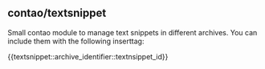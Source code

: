 ## contao/textsnippet

Small contao module to manage text snippets in different archives. You can include them with the following inserttag:

{{textsnippet::archive_identifier::textnsippet_id}}